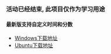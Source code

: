 ### 活动已经结束, 此项目仅作为学习用途

#### 最新版支持自定义时间和分数

- [Windows下载地址](https://github.com/zhmushan/kaerexam/releases/download/v1.1.0/kaerexam.Setup.1.1.0.exe)
- [Ubuntu下载地址](https://github.com/zhmushan/kaerexam/releases/download/v1.1.0/kaerexam_1.1.0_amd64.deb)
